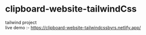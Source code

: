 # clipboard-website-tailwindCss
tailwind project <br/>
live demo :- https://clipboard-website-tailwindcssbyrs.netlify.app/
